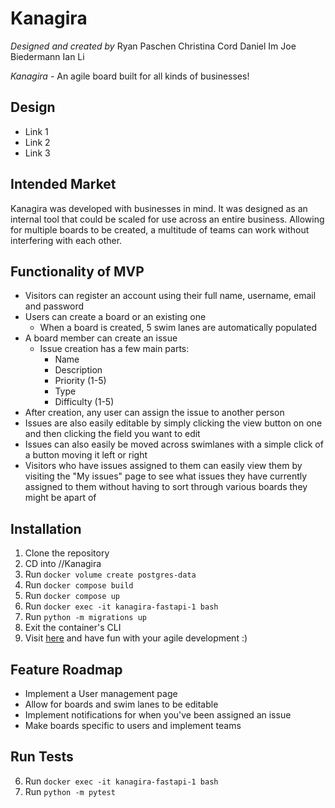 # Kanagira

*Designed and created by*
Ryan Paschen
Christina Cord
Daniel Im
Joe Biedermann
Ian Li

*Kanagira* - An agile board built for all kinds of businesses!

## Design

- Link 1
- Link 2
- Link 3

## Intended Market

Kanagira was developed with businesses in mind. It was designed as an internal tool that could be scaled for use across an entire business. Allowing for multiple boards to be created, a multitude of teams can work without interfering with each other.

## Functionality of MVP
- Visitors can register an account using their full name, username, email and password
- Users can create a board or an existing one
  - When a board is created, 5 swim lanes are automatically populated
- A board member can create an issue
  - Issue creation has a few main parts:
    - Name
    - Description
    - Priority (1-5)
    - Type
    - Difficulty (1-5)
- After creation, any user can assign the issue to another person
- Issues are also easily editable by simply clicking the view button on one and then clicking the field you want to edit
- Issues can also easily be moved across swimlanes with a simple click of a button moving it left or right
- Visitors who have issues assigned to them can easily view them by visiting the "My issues" page to see what issues they have currently assigned to them without having to sort through various boards they might be apart of


## Installation
1. Clone the repository
2. CD into /<project-parent-directories>/Kanagira
3. Run ```docker volume create postgres-data```
4. Run ```docker compose build```
5. Run ```docker compose up```
6. Run ```docker exec -it kanagira-fastapi-1 bash```
7. Run ```python -m migrations up```
8. Exit the container's CLI
9. Visit [here](http://localhost:3000) and have fun with your agile development :)

## Feature Roadmap
* Implement a User management page
* Allow for boards and swim lanes to be editable
* Implement notifications for when you've been assigned an issue
* Make boards specific to users and implement teams

## Run Tests
6. Run ```docker exec -it kanagira-fastapi-1 bash```
7. Run ```python -m pytest```